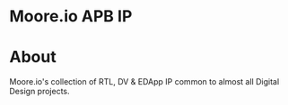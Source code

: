 # Moore.io APB IP

# About
Moore.io's collection of RTL, DV & EDApp IP common to almost all Digital Design projects.
